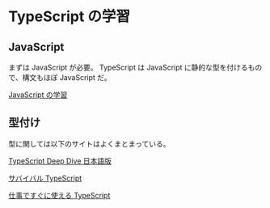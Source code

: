 # TypeScript の学習

## JavaScript

まずは JavaScript が必要。
TypeScript は JavaScript に静的な型を付けるもので、構文もほぼ JavaScript だ。

[JavaScript の学習](../JavaScript/JavaScriptの学習.md)

## 型付け

型に関しては以下のサイトはよくまとまっている。

[TypeScript Deep Dive 日本語版](https://typescript-jp.gitbook.io/deep-dive/)

[サバイバル TypeScript](https://typescriptbook.jp/)

[仕事ですぐに使える TypeScript](https://future-architect.github.io/typescript-guide/index.html)
